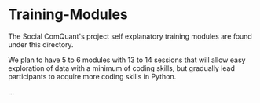 # Training-Modules
The Social ComQuant's project self explanatory training modules are found under this directory.

We plan to have 5 to 6 modules with 13 to 14 sessions that will allow easy exploration of data with a minimum of coding skills, but gradually lead participants to acquire more coding skills in Python.

...

